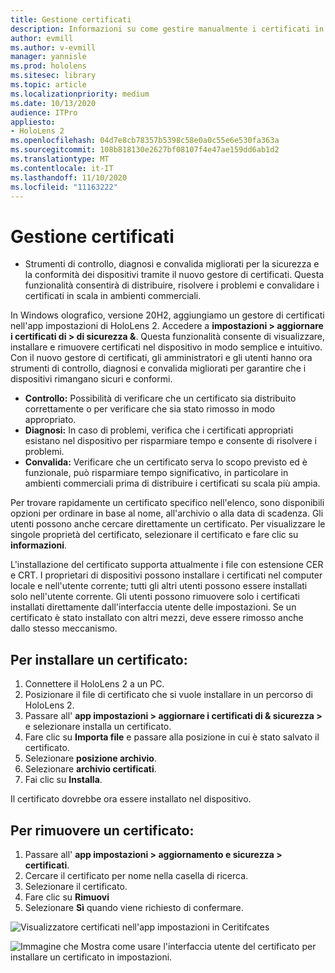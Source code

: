 ```yaml
---
title: Gestione certificati
description: Informazioni su come gestire manualmente i certificati in HoloLens 2.
author: evmill
ms.author: v-evmill
manager: yannisle
ms.prod: hololens
ms.sitesec: library
ms.topic: article
ms.localizationpriority: medium
ms.date: 10/13/2020
audience: ITPro
appliesto:
- HoloLens 2
ms.openlocfilehash: 04d7e8cb78357b5398c58e0a0c55e6e530fa363a
ms.sourcegitcommit: 108b818130e2627bf08107f4e47ae159dd6ab1d2
ms.translationtype: MT
ms.contentlocale: it-IT
ms.lasthandoff: 11/10/2020
ms.locfileid: "11163222"
---
```

# Gestione certificati

- Strumenti di controllo, diagnosi e convalida migliorati per la sicurezza e la conformità dei dispositivi tramite il nuovo gestore di certificati. Questa funzionalità consentirà di distribuire, risolvere i problemi e convalidare i certificati in scala in ambienti commerciali.

In Windows olografico, versione 20H2, aggiungiamo un gestore di certificati nell'app impostazioni di HoloLens 2. Accedere a **impostazioni > aggiornare i certificati di > di sicurezza &**. Questa funzionalità consente di visualizzare, installare e rimuovere certificati nel dispositivo in modo semplice e intuitivo. Con il nuovo gestore di certificati, gli amministratori e gli utenti hanno ora strumenti di controllo, diagnosi e convalida migliorati per garantire che i dispositivi rimangano sicuri e conformi. 

-   **Controllo:** Possibilità di verificare che un certificato sia distribuito correttamente o per verificare che sia stato rimosso in modo appropriato. 
-   **Diagnosi:** In caso di problemi, verifica che i certificati appropriati esistano nel dispositivo per risparmiare tempo e consente di risolvere i problemi. 
-   **Convalida:** Verificare che un certificato serva lo scopo previsto ed è funzionale, può risparmiare tempo significativo, in particolare in ambienti commerciali prima di distribuire i certificati su scala più ampia.

Per trovare rapidamente un certificato specifico nell'elenco, sono disponibili opzioni per ordinare in base al nome, all'archivio o alla data di scadenza. Gli utenti possono anche cercare direttamente un certificato. Per visualizzare le singole proprietà del certificato, selezionare il certificato e fare clic su **informazioni**. 

L'installazione del certificato supporta attualmente i file con estensione CER e CRT. I proprietari di dispositivi possono installare i certificati nel computer locale e nell'utente corrente;  tutti gli altri utenti possono essere installati solo nell'utente corrente. Gli utenti possono rimuovere solo i certificati installati direttamente dall'interfaccia utente delle impostazioni. Se un certificato è stato installato con altri mezzi, deve essere rimosso anche dallo stesso meccanismo.

## Per installare un certificato: 

1.  Connettere il HoloLens 2 a un PC.
1.  Posizionare il file di certificato che si vuole installare in un percorso di HoloLens 2.
1.  Passare all' **app impostazioni > aggiornare i certificati di & sicurezza >** e selezionare installa un certificato.
1.  Fare clic su **Importa file** e passare alla posizione in cui è stato salvato il certificato.
1.  Selezionare **posizione archivio**.
1.  Selezionare **archivio certificati**.
1.  Fai clic su **Installa**.

Il certificato dovrebbe ora essere installato nel dispositivo.

## Per rimuovere un certificato: 
1. Passare all' **app impostazioni > aggiornamento e sicurezza > certificati**.
1. Cercare il certificato per nome nella casella di ricerca.
1. Selezionare il certificato.
1. Fare clic su **Rimuovi**
1. Selezionare **Sì** quando viene richiesto di confermare.


![Visualizzatore certificati nell'app impostazioni in Ceritifcates](images/certificate-viewer-device.jpg)

![Immagine che Mostra come usare l'interfaccia utente del certificato per installare un certificato in impostazioni.](images/certificate-device-install.jpg)
